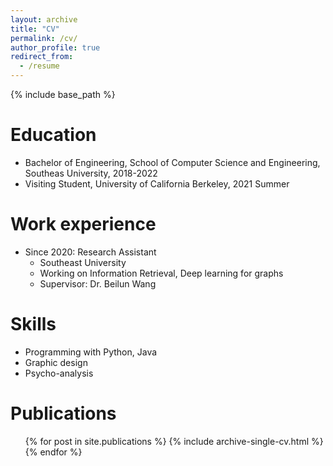 ```yaml
---
layout: archive
title: "CV"
permalink: /cv/
author_profile: true
redirect_from:
  - /resume
---
```


{% include base_path %}

Education
======
* Bachelor of Engineering, School of Computer Science and Engineering, Southeas University, 2018-2022
* Visiting Student, University of California Berkeley, 2021 Summer

Work experience
======
* Since 2020: Research Assistant
  * Southeast University
  * Working on Information Retrieval, Deep learning for graphs
  * Supervisor: Dr. Beilun Wang
  
Skills
======
* Programming with Python, Java
* Graphic design
* Psycho-analysis

Publications
======
  <ul>{% for post in site.publications %}
    {% include archive-single-cv.html %}
  {% endfor %}</ul>
  
